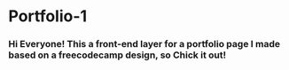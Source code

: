 # Portfolio-1

### Hi Everyone! This a front-end layer for a portfolio page I made based on a freecodecamp design, so Chick it out!
